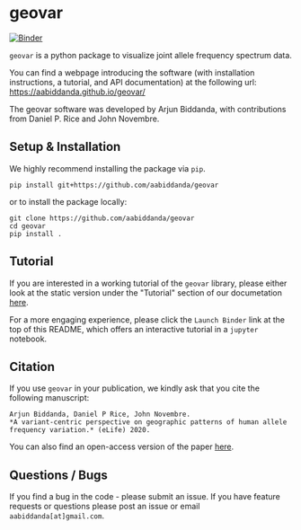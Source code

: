 # geovar

[![Binder](https://mybinder.org/badge_logo.svg)](https://mybinder.org/v2/gh/aabiddanda/geovar/master?filepath=docsrc%2Fnotebooks%2Fgetting-started.ipynb)

`geovar` is a python package to visualize joint allele frequency spectrum data. 

You can find a webpage introducing the software (with installation instructions, a tutorial, and API documentation) at the following url: https://aabiddanda.github.io/geovar/

The geovar software was developed by Arjun Biddanda, with contributions from Daniel P. Rice and John Novembre.

## Setup & Installation

We highly recommend installing the package via `pip`.

```
pip install git+https://github.com/aabiddanda/geovar
```

or to install the package locally:

```
git clone https://github.com/aabiddanda/geovar
cd geovar
pip install .
```

## Tutorial

If you are interested in a working tutorial of the `geovar` library, please either look at the static version under the "Tutorial" section of our documetation [here](https://aabiddanda.github.io/geovar/notebooks/getting-started.html). 

For a more engaging experience, please click the `Launch Binder` link at the top of this README, which offers an interactive tutorial in a `jupyter` notebook. 

## Citation 

If you use `geovar` in your publication, we kindly ask that you cite the following manuscript:

```
Arjun Biddanda, Daniel P Rice, John Novembre. 
*A variant-centric perspective on geographic patterns of human allele frequency variation.* (eLife) 2020. 
```

You can also find an open-access version of the paper [here](https://elifesciences.org/articles/60107#metrics).

## Questions / Bugs

If you find a bug in the code - please submit an issue. If you have feature requests or questions please post an issue or email `aabiddanda[at]gmail.com`.
